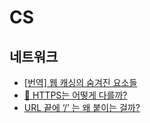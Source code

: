 # CS 

## 네트워크
- [[번역] 웹 캐싱의 숨겨진 요소들](https://mingrammer.com/translation-the-hidden-components-of-web-caching/)
- [🔐 HTTPS는 어떻게 다를까?](https://parksb.github.io/article/24.html)
- [URL 끝에 ‘/’ 는 왜 붙이는 걸까?](https://djkeh.github.io/articles/Why-do-we-put-slash-at-the-end-of-URL-kor/)
